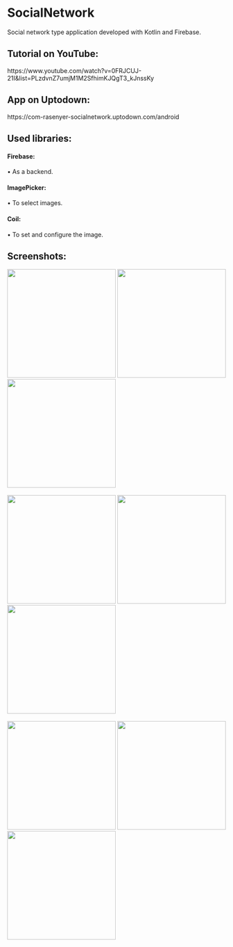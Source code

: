 # SocialNetwork
Social network type application developed with Kotlin and Firebase.

<h2>Tutorial on YouTube:</h2>
https://www.youtube.com/watch?v=0FRJCUJ-21I&list=PLzdvnZ7umjM1M2SfhimKJQgT3_kJnssKy

<h2>App on Uptodown:</h2>
https://com-rasenyer-socialnetwork.uptodown.com/android

<h2>Used libraries:</h2>

<h4>Firebase:</h4>
• As a backend.
<br>
<h4>ImagePicker:</h4>
• To select images.
<br>
<h4>Coil:</h4>
• To set and configure the image.

<h2>Screenshots:</h2>

<div class="row">
      <img src="https://media-exp1.licdn.com/dms/image/C4E22AQHJxqP3CZ_dbg/feedshare-shrink_1280/0/1651855698369?e=1663804800&v=beta&t=L6OFSHumkX4iBAFO1UMEOdTGuuMkI6gZVb2qW0MulFE" width="250">
      <img src="https://media-exp1.licdn.com/dms/image/C4E22AQFfM8HnK1QuhA/feedshare-shrink_1280/0/1651855698442?e=1663804800&v=beta&t=FRTYoESD1rT9-o6Nw0txPY_71sTGkrHrOxYAenoSB80" width="250">
      <img src="https://media-exp1.licdn.com/dms/image/C4E22AQGxY-UQjrzJ7g/feedshare-shrink_1280/0/1651855698950?e=1663804800&v=beta&t=6wc_EF0LZo9PgGcZsbH6FSa1CYS0DI26DruS-TDodA8" width="250">
</div>

<br>

<div class="row">
      <img src="https://media-exp1.licdn.com/dms/image/C4E22AQFK2IfWHVq_tw/feedshare-shrink_1280/0/1651855699205?e=1663804800&v=beta&t=uGrXReDfYAmYwWltcvpqJgoHiYTdiu3nY0rP8kQ9pmk" width="250">
      <img src="https://media-exp1.licdn.com/dms/image/C4E22AQGy8zKdo7m2bA/feedshare-shrink_1280/0/1651855698388?e=1663804800&v=beta&t=DsRs6AUFoUtgFRNO7pDvYFPn6qgq-HLsJ8nziI53n28" width="250">
      <img src="https://media-exp1.licdn.com/dms/image/C4E22AQEK1oxEXDZW6g/feedshare-shrink_1280/0/1651855698350?e=1663804800&v=beta&t=OyFSIuVzCEPSCIdNrQNLVzRJcXHLi6pYGSmY5jb6CD4" width="250">
</div>

<br>

<div class="row">
      <img src="https://media-exp1.licdn.com/dms/image/C4E22AQF4HHcO3Z7DAQ/feedshare-shrink_1280/0/1651855698469?e=1663804800&v=beta&t=ThJ2ZEe2o1eSmARZIwIKCOs9bHbuZnOmnJRwiuoevrc" width="250">
      <img src="https://media-exp1.licdn.com/dms/image/C4E22AQGsa37sEYwK8w/feedshare-shrink_1280/0/1651855698676?e=1663804800&v=beta&t=CH9EZDXLU_aHKDuvZbaniM9nsEXr2ui-9qHXRTlVWfs" width="250">
      <img src="https://media-exp1.licdn.com/dms/image/C4E22AQFaRzJSLUh1RA/feedshare-shrink_1280/0/1651855698661?e=1663804800&v=beta&t=iOkAJ2itY4rfMbmu-iS9JRyS2q05zApfH121hxLH9UQ" width="250">
</div>
